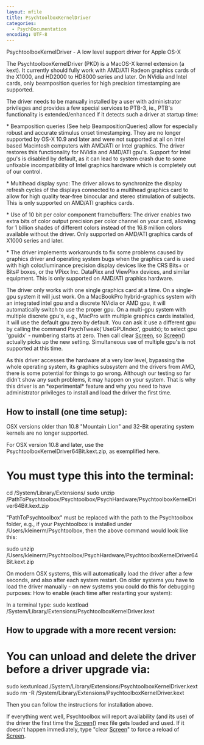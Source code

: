 ```yaml
---
layout: mfile
title: PsychtoolboxKernelDriver
categories:
  - PsychDocumentation
encoding: UTF-8
---
```


PsychtoolboxKernelDriver - A low level support driver for Apple OS-X

The PsychtoolboxKernelDriver (PKD) is a MacOS-X kernel extension (a
kext). It currently should fully work with AMD/ATI Radeon graphics cards
of the X1000, and HD2000 to HD8000 series and later. On NVidia and Intel
cards, only beamposition queries for high precision timestamping are
supported.

The driver needs to be manually installed by a user with administrator
privileges and provides a few special services to PTB-3, ie., PTB's
functionality is extended/enhanced if it detects such a driver at startup
time:

\* Beamposition queries (See help BeampositionQueries) allow for
especially robust and accurate stimulus onset timestamping. They are
no longer supported by OS-X 10.9 and later and were not supported at all
on Intel based Macintosh computers with AMD/ATI or Intel graphics.
The driver restores this functionality for NVidia and AMD/ATI gpu's.
Support for Intel gpu's is disabled by default, as it can lead to system
crash due to some unfixable incompatibility of Intel graphics hardware
which is completely out of our control.

\* Multihead display sync: The driver allows to synchronize the display
refresh cycles of the displays connected to a multihead graphics card
to allow for high quality tear-free binocular and stereo stimulation of
subjects. This is only supported on AMD/ATI graphics cards.

\* Use of 10 bit per color component framebuffers: The driver enables two
extra bits of color output precision per color channel on your card,
allowing for 1 billion shades of different colors instead of the 16.8
million colors available without the driver. Only supported on AMD/ATI
graphics cards of X1000 series and later.

\* The driver implements workarounds to fix some problems caused by
graphics driver and operating system bugs when the graphics card is used
with high color/luminance precision display devices like the CRS Bits+ or
Bits# boxes, or the VPixx Inc. DataPixx and ViewPixx devices, and similar
equipment. This is only supported on AMD/ATI graphics hardware.

The driver only works with one single graphics card at a time. On a
single-gpu system it will just work. On a MacBookPro hybrid-graphics
system with an integrated intel gpu and a discrete NVidia or AMD gpu, it
will automatically switch to use the proper gpu. On a multi-gpu system
with multiple discrete gpu's, e.g., MacPro with multiple graphics cards
installed, it will use the default gpu zero by default. You can ask it use a
different gpu by calling the command PsychTweak('UseGPUIndex', gpuidx);
to select gpu 'gpuidx' - numbering starts at zero. Then call clear
[Screen](/docs/Screen), so [Screen](/docs/Screen)() actually picks up the new setting. Simultaneous use
of multiple gpu's is not supported at this time.

As this driver accesses the hardware at a very low level, bypassing the
whole operating system, its graphics subsystem and the drivers from AMD,
there is some potential for things to go wrong. Although our testing so
far didn't show any such problems, it may happen on your system. That is
why this driver is an \*experimental\* feature and why you need to have
administrator privileges to install and load the driver the first time.

How to install (one time setup):
--------------------------------

OSX versions older than 10.8 "Mountain Lion" and 32-Bit operating system
kernels are no longer supported.

For OSX version 10.8 and later, use the PsychtoolboxKernelDriver64Bit.kext.zip, as exemplified
here.

# You must type this into the terminal:

cd /System/Library/Extensions/
sudo unzip /PathToPsychtoolbox/Psychtoolbox/PsychHardware/PsychtoolboxKernelDriver64Bit.kext.zip

"PathToPsychtoolbox" must be replaced with the path to the Psychtoolbox folder, e.g., if your
Psychtoolbox is installed under /Users/kleinerm/Psychtoolbox, then the above command would
look like this:

sudo unzip /Users/kleinerm/Psychtoolbox/PsychHardware/PsychtoolboxKernelDriver64Bit.kext.zip


On modern OSX systems, this will automatically load the driver after a
few seconds, and also after each system restart. On older systems you
have to load the driver manually - on new systems you could do this for
debugging purposes: How to enable (each time after restarting your system):

In a terminal type:
sudo kextload /System/Library/Extensions/PsychtoolboxKernelDriver.kext

How to upgrade with a more recent version:
------------------------------------------

# You can unload and delete the driver before a driver upgrade via:

sudo kextunload /System/Library/Extensions/PsychtoolboxKernelDriver.kext
sudo rm -R /System/Library/Extensions/PsychtoolboxKernelDriver.kext

Then you can follow the instructions for installation above.

If everything went well, Psychtoolbox will report availability (and its
use) of the driver the first time the [Screen](/docs/Screen)() mex file gets loaded and
used. If it doesn't happen immediately, type "clear [Screen](/docs/Screen)" to force a
reload of [Screen](/docs/Screen).
